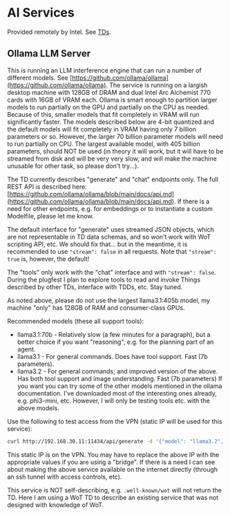 # AI Services
Provided remotely by Intel.
See [TDs](../../TDs/Intel/README.md).

## Ollama LLM Server
This is running an LLM interference engine that can run a number of different
models.  See [https://github.com/ollama/ollama](https://github.com/ollama/ollama).  The service is 
running on a largish desktop machine with 128GB of DRAM and dual Intel Arc Alchemist 770 cards with
16GB of VRAM each.  Ollama is smart enough to partition larger models to run partially
on the GPU and partially on the CPU as needed.  Because of this, smaller models
that fit completely in VRAM will run significantly faster.  The models described
below are 4-bit quantized and the default models will fit completely in VRAM
having only 7 billion parameters or so.  However, the larger 70 billion parameter
models will need to run partially on CPU.  The largest available model, with 405 billion parameters,
should NOT be used (in theory it will work, but it will have to be streamed from disk
and will be very very slow, and will make the machine unusable for other task, so please don't try...).

The TD currently describes "generate" and "chat" endpoints only.  The full
REST API is described here: [https://github.com/ollama/ollama/blob/main/docs/api.md](https://github.com/ollama/ollama/blob/main/docs/api.md).
If there is a need for other endpoints, e.g. for embeddings or to instantiate
a custom Modelfile, please let me know.

The default interface for "generate" uses streamed JSON objects, which are not
representable in TD data schemas, and so won't work with WoT scripting API, etc.
We should fix that... but in the meantime, it is recommended to use `"stream": false` 
in all requests.  Note that `"stream": true` is, however, the default!

The "tools" only work with the "chat" interface and with `"stream": false`.
During the plugfest I plan to explore tools to read and invoke Things described by
other TDs, interface with TDDs, etc.  Stay tuned.

As noted above, please do not use the largest llama3.1:405b model,
my machine "only" has 128GB of RAM and consumer-class GPUs.

Recommended models (these all support tools):
   - llama3.1:70b - Relatively slow (a few minutes for a paragraph), but
     a better choice if you want "reasoning", e.g. for the planning part
     of an agent.
   - llama3.1 - For general commands.  Does have tool support.  Fast (7b parameters).
   - llama3.2 - For general commands; and improved version of the above.  Has both tool
     support and image understanding.  Fast (7b parameters)
If you want you can try some of the other models mentioned in the ollama documentation.
I've downloaded most of the interesting ones already, e.g. phi3-mini, etc.  However, I
will only be testing tools etc. with the above models.

Use the following to test access from the VPN (static IP will be used for this service):
```sh
curl http://192.168.30.11:11434/api/generate -d '{"model": "llama3.2", "prompt": "Why is the sky blue?", "stream": false}'
```
This static IP is on the VPN.  You may have to replace the above IP with the appropriate values if you
are using a "bridge".   If there is a need I can see about making the above service available
on the internet directly (through an ssh tunnel with access controls, etc).

This service is NOT self-describing, e.g. `.well-known/wot` will not return the TD.
Here I am using a WoT TD to describe an existing service that was not designed with
knowledge of WoT.

